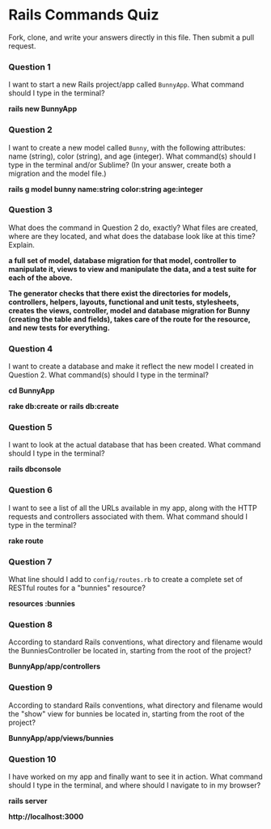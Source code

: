 # Rails Commands Quiz

Fork, clone, and write your answers directly in this file. Then submit a pull request.

### Question 1

I want to start a new Rails project/app called `BunnyApp`. What command should I type in the terminal?

**rails new BunnyApp**

### Question 2

I want to create a new model called `Bunny`, with the following attributes: name (string), color (string), and age (integer). What command(s) should I type in the terminal and/or Sublime? (In your answer, create both a migration and the model file.)

**rails g model bunny name:string color:string age:integer**

### Question 3

What does the command in Question 2 do, exactly? What files are created, where are they located, and what does the database look like at this time? Explain.

**a full set of model, database migration for that model, controller to manipulate it, views to view and manipulate the data, and a test suite for each of the above.**

**The generator checks that there exist the directories for models, controllers, helpers, layouts, functional and unit tests, stylesheets, creates the views, controller, model and database migration for Bunny (creating the table and fields), takes care of the route for the resource, and new tests for everything.**


### Question 4

I want to create a database and make it reflect the new model I created in Question 2. What command(s) should I type in the terminal?

**cd BunnyApp**

**rake db:create  or rails db:create**

### Question 5

I want to look at the actual database that has been created. What command should I type in the terminal?

**rails dbconsole**

### Question 6

I want to see a list of all the URLs available in my app, along with the HTTP requests and controllers associated with them. What command should I type in the terminal?

**rake route**

### Question 7

What line should I add to `config/routes.rb` to create a complete set of RESTful routes for a "bunnies" resource?

**resources :bunnies**


### Question 8

According to standard Rails conventions, what directory and filename would the BunniesController be located in, starting from the root of the project?

**BunnyApp/app/controllers**

### Question 9

According to standard Rails conventions, what directory and filename would the "show" view for bunnies be located in, starting from the root of the project?

**BunnyApp/app/views/bunnies**

### Question 10

I have worked on my app and finally want to see it in action. What command should I type in the terminal, and where should I navigate to in my browser?

**rails server**

**http://localhost:3000**
